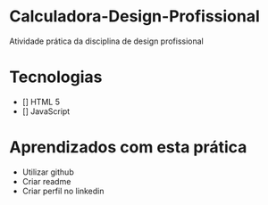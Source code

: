 # Calculadora-Design-Profissional

Atividade prática da disciplina de design profissional

# Tecnologias    
- [] HTML 5  
- [] JavaScript  

# Aprendizados com esta prática
- Utilizar github
- Criar readme
- Criar perfil no linkedin
